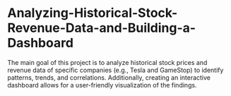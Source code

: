 # Analyzing-Historical-Stock-Revenue-Data-and-Building-a-Dashboard
The main goal of this project is to analyze historical stock prices and revenue data of specific companies (e.g., Tesla and GameStop) to identify patterns, trends, and correlations. Additionally, creating an interactive dashboard allows for a user-friendly visualization of the findings.
